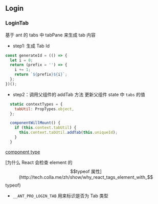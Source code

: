 ## Login

### LoginTab

基于 ant 的 tabs 中 tabPane 来生成 tab 内容

* step1: 生成 Tab Id

```js
const generateId = (() => {
  let i = 0;
  return (prefix = '') => {
    i += 1;
    return `${prefix}${i}`;
  };
})();
```

* step2：调用父组件的 addTab 方法 更新父组件 state 中 `tabs` 的值

```js
  static contextTypes = {
    tabUtil: PropTypes.object,
  };

  componentWillMount() {
    if (this.context.tabUtil) {
      this.context.tabUtil.addTab(this.uniqueId);
    }
  }
```

[component type](https://reactjs.org/blog/2015/12/18/react-components-elements-and-instances.html)

[为什么 React 会检查 element 的$$typeof 属性](http://tech.colla.me/zh/show/why_react_tags_element_with_$$typeof)

* `__ANT_PRO_LOGIN_TAB` 用来标识是否为 Tab 类型
